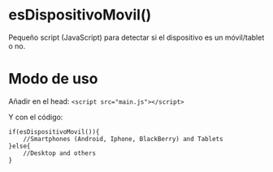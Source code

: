 # esDispositivoMovil()
Pequeño script (JavaScript) para detectar si el dispositivo es un móvil/tablet o no.

# Modo de uso
Añadir en el head: `<script src="main.js"></script>`

Y con el código:
```
if(esDispositivoMovil()){
    //Smartphones (Android, Iphone, BlackBerry) and Tablets
}else{
    //Desktop and others
}
```
